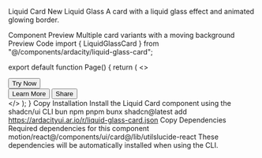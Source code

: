 Liquid Card
New
Liquid Glass
A card with a liquid glass effect and animated glowing border.

Component Preview
Multiple card variants with a moving background
Preview
Code
import { LiquidGlassCard } from "@/components/ardacity/liquid-glass-card";

export default function Page() {
  return (
    <>
      <LiquidGlassCard
        title="Glowing Card"
        description="A card with an extra glowing border for special highlights or callouts."
        imageUrl="https://pbs.twimg.com/media/GugZ-u9W0AAEvmr?format=jpg&name=4096x4096"
        imageAlt="Glowing Card"
        className="shadow-[0_0_32px_8px_rgba(91,250,252,0.25)] rounded-[22px] min-h-[500px] max-w-md mx-auto"
        borderWidth={3}
        variant="default"
      >
        <div className="flex gap-2 mt-2">
          <Button size="sm" variant="default">Try Now</Button>
        </div>
      </LiquidGlassCard>
      <LiquidGlassCard
        title="ArDacity UI"
        description="A beautiful card with content overlay on the image. Perfect for feature highlights or hero sections."
        imageUrl="https://lh3.googleusercontent.com/y60KH8wArPNVy4kslnWZFX_rDIxxPNmMLsWTwz9GiGnfCmygzsgk2ZItVZ74vBPHyqhT6nzSiWZU8TxFJEo8FN20wtnEPkGDrNksVfP2wmz66xRANzAAdOy11VBosgRmTykIsBMs"
        imageAlt="Overlay Card"
        className="rounded-[22px] min-h-[500px] max-w-md mx-auto"
        borderWidth={3}
        variant="overlay"
      >
        <div className="flex gap-2">
          <Button size="sm" variant="secondary">Learn More</Button>
          <Button size="sm" variant="outline" className="text-black dark:text-white">Share</Button>
        </div>
      </LiquidGlassCard>
    </>
  );
}
Copy
Installation
Install the Liquid Card component using the shadcn/ui CLI
bun
npm
pnpm
bunx shadcn@latest add https://ardacityui.ar.io/r/liquid-glass-card.json
Copy
Dependencies
Required dependencies for this component
motion/react@/components/ui/card@/lib/utilslucide-react
These dependencies will be automatically installed when using the CLI.